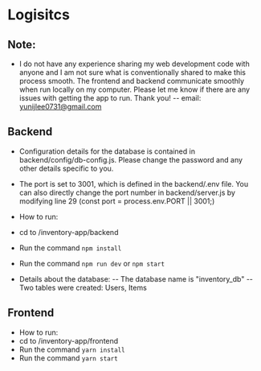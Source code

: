 # Logisitcs

## Note:

- I do not have any experience sharing my web development code with anyone and I am not sure what is conventionally shared to make this process smooth. The frontend and backend communicate smoothly when run locally on my computer. Please let me know if there are any issues with getting the app to run. Thank you!
  -- email: yunijlee0731@gmail.com

## Backend

- Configuration details for the database is contained in backend/config/db-config.js. Please change the password and any other details specific to you.
- The port is set to 3001, which is defined in the backend/.env file. You can also directly change the port number in backend/server.js by modifying line 29 (const port = process.env.PORT || 3001;)

- How to run:
- cd to <your file path>/inventory-app/backend
- Run the command `npm install`
- Run the command `npm run dev` or `npm start`

- Details about the database:
  -- The database name is "inventory_db"
  -- Two tables were created: Users, Items

## Frontend

- How to run:
- cd to <your file path>/inventory-app/frontend
- Run the command `yarn install`
- Run the command `yarn start`
